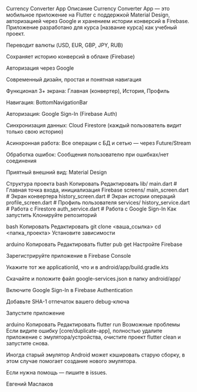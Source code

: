 Currency Converter App
Описание
Currency Converter App — это мобильное приложение на Flutter с поддержкой Material Design, авторизацией через Google и хранением истории конверсий в Firebase. Приложение разработано для курса [название курса] как учебный проект.

Переводит валюты (USD, EUR, GBP, JPY, RUB)

Сохраняет историю конверсий в облаке (Firebase)

Авторизация через Google

Современный дизайн, простая и понятная навигация


Функционал
3+ экрана: Главная (конвертер), История, Профиль

Навигация: BottomNavigationBar

Авторизация: Google Sign-In (Firebase Auth)

Синхронизация данных: Cloud Firestore (каждый пользователь видит только свою историю)

Асинхронная работа: Все операции с БД и сетью — через Future/Stream

Обработка ошибок: Сообщения пользователю при ошибках/нет соединения

Приятный внешний вид: Material Design

Структура проекта
bash
Копировать
Редактировать
lib/
main.dart                # Главная точка входа, инициализация Firebase
screens/
main_screen.dart       # Экран конвертера
history_screen.dart    # Экран истории операций
profile_screen.dart    # Профиль пользователя
services/
history_service.dart   # Работа с Firestore
auth_service.dart        # Работа с Google Sign-In
Как запустить
Клонируйте репозиторий

bash
Копировать
Редактировать
git clone <ваша_ссылка>
cd <папка_проекта>
Установите зависимости

arduino
Копировать
Редактировать
flutter pub get
Настройте Firebase

Зарегистрируйте приложение в Firebase Console

Укажите тот же applicationId, что и в android/app/build.gradle.kts

Скачайте и положите файл google-services.json в папку android/app/

Включите Google Sign-In в Firebase Authentication

Добавьте SHA-1 отпечаток вашего debug-ключа

Запустите приложение

arduino
Копировать
Редактировать
flutter run
Возможные проблемы
Если видите ошибку [core/duplicate-app], полностью удалите приложение с эмулятора/устройства, очистите проект flutter clean и запустите снова.

Иногда старый эмулятор Android может кэшировать старую сборку, в этом случае помогает создание нового эмулятора.

Если нужна помощь — пишите в issues.

Евгений Маслаков
